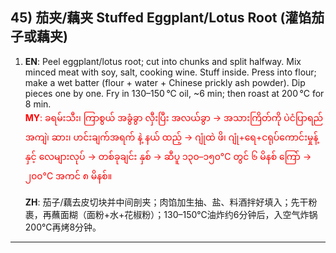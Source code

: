 ## 45) 茄夹/藕夹 Stuffed Eggplant/Lotus Root (灌馅茄子或藕夹)

1. **EN**: Peel eggplant/lotus root; cut into chunks and split halfway. Mix minced meat with soy, salt, cooking wine. Stuff inside. Press into flour; make a wet batter (flour + water + Chinese prickly ash powder). Dip pieces one by one. Fry in 130–150 °C oil, ~6 min; then roast at 200 °C for 8 min.  
<span style="color:red">   **MY**: ခရမ်းသီး၊ ကြာစွယ် အခွံခွာ လှီးပြီး အလယ်ခွာ → အသားကြိတ်ကို ပဲငံပြာရည်အကျဲ၊ ဆား၊ ဟင်းချက်အရက် နဲ့ နယ် ထည့် → ဂျုံထဲ ဖိ၊ ဂျုံ+ရေ+ငရုပ်ကောင်းမှုန့် နှင့် လေများလုပ် → တစ်ခုချင်း နှစ် → ဆီပူ ၁၃၀–၁၅၀°C တွင် ၆ မိနစ် ကြော် → ၂၀၀°C အကင် ၈ မိနစ်။  </span>

   **ZH**: 茄子/藕去皮切块并中间剖夹；肉馅加生抽、盐、料酒拌好填入；先干粉裹，再蘸面糊（面粉+水+花椒粉）；130–150℃油炸约6分钟后，入空气炸锅200℃再烤8分钟。

---

<a id="r46"></a>
